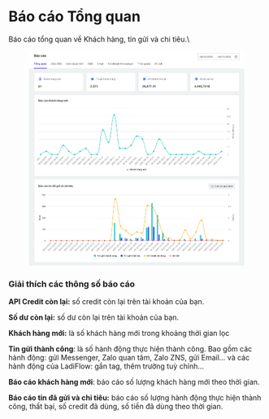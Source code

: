 # Báo cáo Tổng quan

Báo cáo tổng quan về Khách hàng, tin gửi và chi tiêu.\


<figure><img src="../.gitbook/assets/image (586).png" alt="" width="563"><figcaption></figcaption></figure>

### Giải thích các thông số báo cáo

**API Credit còn lại:** số credit còn lại trên tài khoản của bạn.

**Số dư còn lại:** số dư còn lại trên tài khoản của bạn.

**Khách hàng mới:** là số khách hàng mới trong khoảng thời gian lọc

**Tin gửi thành công**: là số hành động thực hiện thành công. Bao gồm các hành động: gửi Messenger, Zalo quan tâm, Zalo ZNS, gửi Email...  và các hành động của LadiFlow: gắn tag, thêm trường tuỳ chỉnh...

**Báo cáo khách hàng mới**: báo cáo số lượng khách hàng mới theo thời gian.

**Báo cáo tin đã gửi và chi tiêu:** báo cáo số lượng hành động thực hiện thành công, thất bại, số credit đã dùng, số tiền đã dùng theo thời gian.
